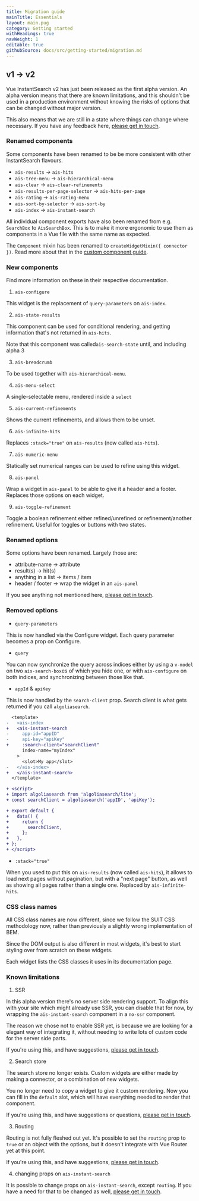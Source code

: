 ```yaml
---
title: Migration guide
mainTitle: Essentials
layout: main.pug
category: Getting started
withHeadings: true
navWeight: 1
editable: true
githubSource: docs/src/getting-started/migration.md
---
```


## v1 -> v2

Vue InstantSearch v2 has just been released as the first alpha version. An alpha version means that there are known limitations, and this shouldn't be used in a production environment without knowing the risks of options that can be changed without major version. 

This also means that we are still in a state where things can change where necessary. If you have any feedback here, [please get in touch](https://github.com/algolia/vue-instantsearch/issues/new?template=v2_feedback.md).

### Renamed components

Some components have been renamed to be be more consistent with other InstantSearch flavours.

* `ais-results` -> `ais-hits`
* `ais-tree-menu` -> `ais-hierarchical-menu`
* `ais-clear` -> `ais-clear-refinements`
* `ais-results-per-page-selector` -> `ais-hits-per-page`
* `ais-rating` -> `ais-rating-menu`
* `ais-sort-by-selector` -> `ais-sort-by`
* `ais-index` -> `ais-instant-search`

All individual component exports have also been renamed from e.g. `SearchBox` to `AisSearchBox`. This is to make it more ergonomic to use them as components in a Vue file with the same name as expected.

The `Component` mixin has been renamed to `createWidgetMixin({ connector })`. Read more about that in the [custom component guide](/advanced/custom-components.html).

### New components

Find more information on these in their respective documentation.

1. `ais-configure`

This widget is the replacement of `query-parameters` on `ais-index`. 

2. `ais-state-results`

This component can be used for conditional rendering, and getting information that's not returned in `ais-hits`.

Note that this component was called`ais-search-state` until, and including alpha 3

3. `ais-breadcrumb`

To be used together with `ais-hierarchical-menu`.

4. `ais-menu-select`

A single-selectable menu, rendered inside a `select`

5. `ais-current-refinements`

Shows the current refinements, and allows them to be unset.

6. `ais-infinite-hits`

Replaces `:stack="true"` on `ais-results` (now called `ais-hits`).

7. `ais-numeric-menu`

Statically set numerical ranges can be used to refine using this widget.

8. `ais-panel`

Wrap a widget in `ais-panel` to be able to give it a header and a footer. Replaces those options on each widget.

9. `ais-toggle-refinement`

Toggle a boolean refinement either refined/unrefined or refinement/another refinement. Useful for toggles or buttons with two states.

### Renamed options

Some options have been renamed. Largely those are:

* attribute-name -> attribute
* result(s) -> hit(s)
* anything in a list -> items / item
* header / footer -> wrap the widget in an `ais-panel`

If you see anything not mentioned here, [please get in touch](https://github.com/algolia/vue-instantsearch/issues/new?template=v2_feedback.md).

### Removed options

* `query-parameters`

This is now handled via the Configure widget. Each query parameter becomes a prop on Configure.

* `query`

You can now synchronize the query across indices either by using a `v-model` on two `ais-search-box`es of which you hide one, or with `ais-configure` on both indices, and synchronizing between those like that.

* `appId` & `apiKey`

This is now handled by the `search-client` prop. Search client is what gets returned if you call `algoliasearch`.

```diff
  <template>
-   <ais-index
+   <ais-instant-search
-     app-id="appID"
-     api-key="apiKey"
+     :search-client="searchClient"
      index-name="myIndex"
    >
      <slot>My app</slot>
-   </ais-index>
+   </ais-instant-search>
  </template>

+ <script>
+ import algoliasearch from 'algoliasearch/lite';
+ const searchClient = algoliasearch('appID', 'apiKey');

+ export default {
+   data() {
+     return {
+       searchClient,
+     };
+   },
+ };
+ </script>
```

* `:stack="true"`

When you used to put this on `ais-results` (now called `ais-hits`), it allows to load next pages without pagination, but with a "next page" button, as well as showing all pages rather than a single one. Replaced by `ais-infinite-hits`.


### CSS class names

All CSS class names are now different, since we follow the SUIT CSS methodology now, rather than previously a slightly wrong implementation of BEM.

Since the DOM output is also different in most widgets, it's best to start styling over from scratch on these widgets.

Each widget lists the CSS classes it uses in its documentation page.

### Known limitations

1. SSR

In this alpha version there's no server side rendering support. To align this with your site which might already use SSR, you can disable that for now, by wrapping the `ais-instant-search` component in a `no-ssr` component.

The reason we chose not to enable SSR yet, is because we are looking for a elegant way of integrating it, without needing to write lots of custom code for the server side parts. 

If you're using this, and have suggestions, [please get in touch](https://github.com/algolia/vue-instantsearch/issues/new?template=v2_feedback.md).

2. Search store

The search store no longer exists. Custom widgets are either made by making a connector, or a combination of new widgets.

You no longer need to copy a widget to give it custom rendering. Now you can fill in the `default` slot, which will have everything needed to render that component.

If you're using this, and have suggestions or questions, [please get in touch](https://github.com/algolia/vue-instantsearch/issues/new?template=v2_feedback.md).


3. Routing

Routing is not fully fleshed out yet. It's possible to set the `routing` prop to `true` or an object with the options, but it doesn't integrate with Vue Router yet at this point.

If you're using this, and have suggestions, [please get in touch](https://github.com/algolia/vue-instantsearch/issues/new?template=v2_feedback.md).

4. changing props on `ais-instant-search`

It is possible to change props on `ais-instant-search`, except `routing`. If you have a need for that to be changed as well, [please get in touch](https://github.com/algolia/vue-instantsearch/issues/new?template=v2_feedback.md).
